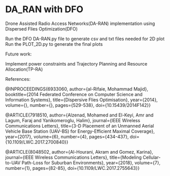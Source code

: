 # DA_RAN with DFO

Drone Assisted Radio Access Networks(DA-RAN) implementation using Dispersed Flies Optimization(DFO)

Run the DFO DA-RAN.py file to generate csv and txt files needed for 2D plot
Run the PLOT_2D.py to generate the final plots 

Future work: 

Implement power constraints and Trajectory Planning and Resource Allocation(TP-RA)









References:

@INPROCEEDINGS{6933060,  author={al-Rifaie, Mohammad Majid},  booktitle={2014 Federated Conference on Computer Science and Information Systems},   title={Dispersive Flies Optimisation},   year={2014},  volume={},  number={},  pages={529-538},  doi={10.15439/2014F142}}

@ARTICLE{7918510,
  author={Alzenad, Mohamed and El-Keyi, Amr and Lagum, Faraj and Yanikomeroglu, Halim},
  journal={IEEE Wireless Communications Letters}, 
  title={3-D Placement of an Unmanned Aerial Vehicle Base Station (UAV-BS) for Energy-Efficient Maximal Coverage}, 
  year={2017},
  volume={6},
  number={4},
  pages={434-437},
  doi={10.1109/LWC.2017.2700840}}

@ARTICLE{8048502,
  author={Al-Hourani, Akram and Gomez, Karina},
  journal={IEEE Wireless Communications Letters}, 
  title={Modeling Cellular-to-UAV Path-Loss for Suburban Environments},
  year={2018},
  volume={7},
  number={1},
  pages={82-85},
  doi={10.1109/LWC.2017.2755643}}

